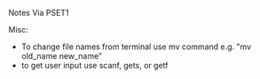 Notes Via PSET1

Misc:

* To change file names from terminal use mv command e.g. "mv old_name new_name"
* to get user input use scanf, gets, or getf


